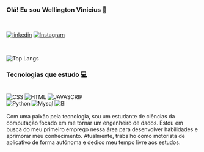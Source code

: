 

### Olá! Eu sou Wellington Vinicius 👋 

 <br>


[![linkedin](https://img.shields.io/badge/LinkedIn-0077B5?style=for-the-badge&logo=linkedin&logoColor=white)](https://www.linkedin.com/in/wellington-vinicius-silva-pestana-6b892913b/) [![Instagram](https://img.shields.io/badge/Instagram-E4405F?style=for-the-badge&logo=instagram&logoColor=white)](https://instagram.com/ei_piit/)

<br>


![Top Langs](https://github-readme-stats.vercel.app/api/top-langs/?username=wellingtonvinicius&layout=donut&theme=dark#gh-dark-mode-only)


 
### Tecnologias que estudo 💻

 
<div style="display: inline_block"><br>
    <img aling="center" alt="CSS" src="https://img.shields.io/badge/CSS-239120?&style=for-the-badge&logo=css3&logoColor=white"/> 
    <img aling="center" alt="HTML" src="https://img.shields.io/badge/HTML5-E34F26?style=for-the-badge&logo=html5&logoColor=white"/> 
    <img aling="center" alt="JAVASCRIP" src="https://img.shields.io/badge/JavaScript-F7DF1E?style=for-the-badge&logo=javascript&logoColor=black"/><br> 
    <img aling="center" alt="Python" src="https://img.shields.io/badge/python-3670A0?style=for-the-badge&logo=python&logoColor=ffdd54"/> 
    <img aling="center" alt="Mysql" src="https://img.shields.io/badge/MySQL-005C84?style=for-the-badge&logo=mysql&logoColor=white"/> 
    <img aling="center" alt="BI" src="https://img.shields.io/badge/power_bi-F2C811?style=for-the-badge&logo=powerbi&logoColor=black"/> 

<div><br>
Com uma paixão pela tecnologia, sou um estudante de ciências da computação focado em me tornar um engenheiro de dados. Estou em busca do meu primeiro emprego nessa área para desenvolver habilidades e aprimorar meu conhecimento. Atualmente, trabalho como motorista de aplicativo de forma autônoma e dedico meu tempo livre aos estudos.

